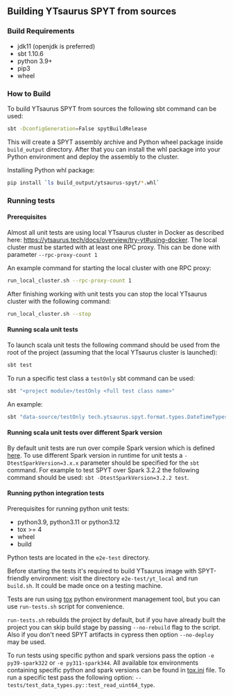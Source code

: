 ## Building YTsaurus SPYT from sources

### Build Requirements

- jdk11 (openjdk is preferred)
- sbt 1.10.6
- python 3.9+
- pip3
- wheel

### How to Build

To build YTsaurus SPYT from sources the following sbt command can be used:

```bash
sbt -DconfigGeneration=False spytBuildRelease
```

This will create a SPYT assembly archive and Python wheel package inside `build_output` directory. After that you can install the whl package into your Python environment and deploy the assembly to the cluster.

Installing Python whl package:

```bash
pip install `ls build_output/ytsaurus-spyt/*.whl`
```

### Running tests

#### Prerequisites

Almost all unit tests are using local YTsaurus cluster in Docker as described here: https://ytsaurus.tech/docs/overview/try-yt#using-docker. The local cluster must be started with at least one RPC proxy. This can be done with parameter `--rpc-proxy-count 1`

An example command for starting the local cluster with one RPC proxy:

```bash
run_local_cluster.sh --rpc-proxy-count 1
```

After finishing working with unit tests you can stop the local YTsaurus cluster with the following command:

```bash
run_local_cluster.sh --stop
```

#### Running scala unit tests

To launch scala unit tests the following command should be used from the root of the project (assuming that the local YTsaurus cluster is launched):

```bash
sbt test
```

To run a specific test class a `testOnly` sbt command can be used:

```bash
sbt "<project module>/testOnly <full test class name>"
```

An example:

```bash
sbt "data-source/testOnly tech.ytsaurus.spyt.format.types.DateTimeTypesConverterTest"
```

#### Running scala unit tests over different Spark version

By default unit tests are run over compile Spark version which is defined [here](project/Dependencies.scala#L18). To use different Spark version in runtime for unit tests a `-DtestSparkVersion=3.x.x` parameter should be specified for the `sbt` command. For example to test SPYT over Spark 3.2.2 the following command should be used: `sbt -DtestSparkVersion=3.2.2 test`.

#### Running python integration tests

Prerequisites for running python unit tests:
- python3.9, python3.11 or python3.12
- tox >= 4
- wheel
- build

Python tests are located in the `e2e-test` directory. 

Before starting the tests it's required to build YTsaurus image with SPYT-friendly environment: visit the directory `e2e-test/yt_local` and run `build.sh`. It could be made once on a testing machine.

Tests are run using [tox](https://tox.wiki) python environment management tool, but you can use `run-tests.sh` script for convenience.

`run-tests.sh` rebuilds the project by default, but if you have already built the project you can skip build stage by passing `--no-rebuild` flag to the script. Also if you don't need SPYT artifacts in cypress then option `--no-deploy` may be used.

To run tests using specific python and spark versions pass the option `-e py39-spark322` or `-e py311-spark344`. All available tox environments containing specific python and spark versions can be found in [tox.ini](/e2e-test/tox.ini) file. To run a specific test pass the following option: `-- tests/test_data_types.py::test_read_uint64_type`.
